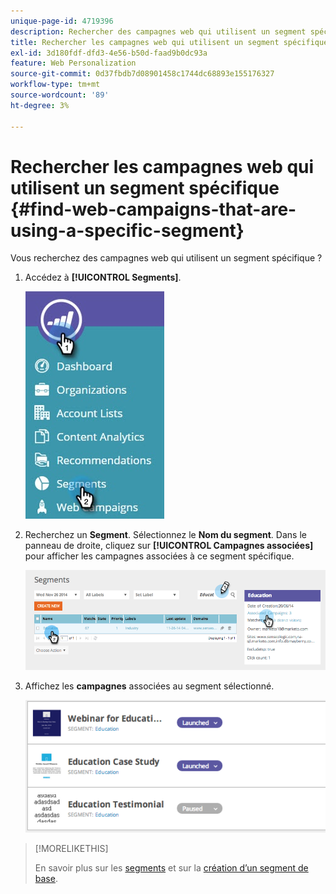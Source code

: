 ```yaml
---
unique-page-id: 4719396
description: Rechercher des campagnes web qui utilisent un segment spécifique - Documents Marketo - Documentation du produit
title: Rechercher les campagnes web qui utilisent un segment spécifique
exl-id: 3d180fdf-dfd3-4e56-b50d-faad9b0dc93a
feature: Web Personalization
source-git-commit: 0d37fbdb7d08901458c1744dc68893e155176327
workflow-type: tm+mt
source-wordcount: '89'
ht-degree: 3%

---
```


# Rechercher les campagnes web qui utilisent un segment spécifique {#find-web-campaigns-that-are-using-a-specific-segment}

Vous recherchez des campagnes web qui utilisent un segment spécifique ?

1. Accédez à **[!UICONTROL Segments]**.

   ![](assets/new-dropdown-segments-hand-1.jpg)

1. Recherchez un **Segment**. Sélectionnez le **Nom du segment**. Dans le panneau de droite, cliquez sur **[!UICONTROL Campagnes associées]** pour afficher les campagnes associées à ce segment spécifique.

   ![](assets/image2014-11-26-14-21-59.png)

1. Affichez les **campagnes** associées au segment sélectionné.

   ![](assets/image2014-11-26-14-3a25-3a30.png)

>[!MORELIKETHIS]
>
>En savoir plus sur les [segments](/help/marketo/product-docs/web-personalization/using-web-segments/web-segments.md) et sur la [création d’un segment de base](/help/marketo/product-docs/web-personalization/using-web-segments/create-a-basic-web-segment.md).
